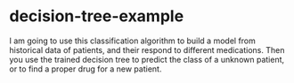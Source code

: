 # decision-tree-example
 I  am going to  use this classification algorithm to build a model from historical data of patients, and their respond to different medications. Then you use the trained decision tree to predict the class of a unknown patient, or to find a proper drug for a new patient.
